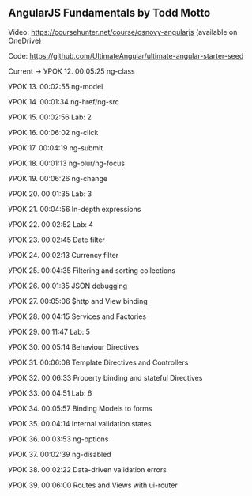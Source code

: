 ## AngularJS Fundamentals by Todd Motto

Video: https://coursehunter.net/course/osnovy-angularjs (available on OneDrive)

Code: https://github.com/UltimateAngular/ultimate-angular-starter-seed

Current -> УРОК 12.
00:05:25
ng-class

УРОК 13.
00:02:55
ng-model

УРОК 14.
00:01:34
ng-href/ng-src

УРОК 15.
00:02:56
Lab: 2

УРОК 16.
00:06:02
ng-click

УРОК 17.
00:04:19
ng-submit

УРОК 18.
00:01:13
ng-blur/ng-focus

УРОК 19.
00:06:26
ng-change

УРОК 20.
00:01:35
Lab: 3

УРОК 21.
00:04:56
In-depth expressions

УРОК 22.
00:02:52
Lab: 4

УРОК 23.
00:02:45
Date filter

УРОК 24.
00:02:13
Currency filter

УРОК 25.
00:04:35
Filtering and sorting collections

УРОК 26.
00:01:35
JSON debugging

УРОК 27.
00:05:06
$http and View binding

УРОК 28.
00:04:15
Services and Factories

УРОК 29.
00:11:47
Lab: 5

УРОК 30.
00:05:14
Behaviour Directives

УРОК 31.
00:06:08
Template Directives and Controllers

УРОК 32.
00:06:33
Property binding and stateful Directives

УРОК 33.
00:04:51
Lab: 6

УРОК 34.
00:05:57
Binding Models to forms

УРОК 35.
00:04:14
Internal validation states

УРОК 36.
00:03:53
ng-options

УРОК 37.
00:02:39
ng-disabled

УРОК 38.
00:02:22
Data-driven validation errors

УРОК 39.
00:06:00
Routes and Views with ui-router
